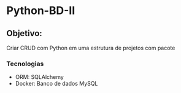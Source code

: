 # Python-BD-II

## Objetivo:
Criar CRUD com Python em uma estrutura de projetos com pacote

### Tecnologias
- ORM: SQLAlchemy
- Docker: Banco de dados MySQL